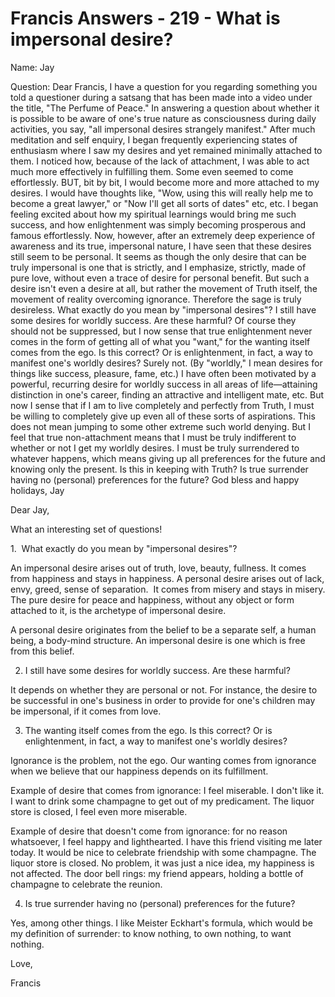 # Francis Answers - 219 - What is impersonal desire?
Name: Jay&nbsp;
  

Question: Dear Francis, I have a question for you regarding something you told a questioner during a satsang that has been made into a video under the title, &quot;The Perfume of Peace.&quot; In answering a question about whether it is possible to be aware of one's true nature as consciousness during daily activities, you say, &quot;all impersonal desires strangely manifest.&quot; After much meditation and self enquiry, I began frequently experiencing states of enthusiasm where I saw my desires and yet remained minimally attached to them. I noticed how, because of the lack of attachment, I was able to act much more effectively in fulfilling them. Some even seemed to come effortlessly. BUT, bit by bit, I would become more and more attached to my desires. I would have thoughts like, &quot;Wow, using this will really help me to become a great lawyer,&quot; or &quot;Now I'll get all sorts of dates&quot; etc, etc. I began feeling excited about how my spiritual learnings would bring me such success, and how enlightenment was simply becoming prosperous and famous effortlessly. Now, however, after an extremely deep experience of awareness and its true, impersonal nature, I have seen that these desires still seem to be personal. It seems as though the only desire that can be truly impersonal is one that is strictly, and I emphasize, strictly, made of pure love, without even a trace of desire for personal benefit. But such a desire isn't even a desire at all, but rather the movement of Truth itself, the movement of reality overcoming ignorance. Therefore the sage is truly desireless. What exactly do you mean by &quot;impersonal desires&quot;? I still have some desires for worldly success. Are these harmful? Of course they should not be suppressed, but I now sense that true enlightenment never comes in the form of getting all of what you &quot;want,&quot; for the wanting itself comes from the ego. Is this correct? Or is enlightenment, in fact, a way to manifest one's worldly desires? Surely not. (By &quot;worldly,&quot; I mean desires for things like success, pleasure, fame, etc.) I have often been motivated by a powerful, recurring desire for worldly success in all areas of life&mdash;attaining distinction in one's career, finding an attractive and intelligent mate, etc. But now I sense that if I am to live completely and perfectly from Truth, I must be willing to completely give up even all of these sorts of aspirations. This does not mean jumping to some other extreme such world denying. But I feel that true non-attachment means that I must be truly indifferent to whether or not I get my worldly desires. I must be truly surrendered to whatever happens, which means giving up all preferences for the future and knowing only the present. Is this in keeping with Truth? Is true surrender having no (personal) preferences for the future? God bless and happy holidays, Jay

Dear Jay,

What an interesting set of questions!

1.&nbsp; What exactly do you mean by &quot;impersonal desires&quot;?

An impersonal desire arises out of truth, love, beauty, fullness. It comes from happiness and stays in happiness. A personal desire arises out of lack, envy, greed, sense of separation.&nbsp; It comes from misery and stays in misery. The pure desire for peace and happiness, without any object or form attached to it, is the archetype of impersonal desire.

A personal desire originates from the belief to be a separate self, a human being, a body-mind structure. An impersonal desire is one which is free from this belief.

2. I still have some desires for worldly success. Are these harmful?&nbsp;

It depends on whether they are personal or not. For instance, the desire to be successful in one's business in order to provide for one's children may be impersonal, if it comes from love.

3. The wanting itself comes from the ego. Is this correct? Or is enlightenment, in fact, a way to manifest one's worldly desires?&nbsp;

Ignorance is the problem, not the ego. Our wanting comes from ignorance when we believe that our happiness depends on its fulfillment.&nbsp;

Example of desire that comes from ignorance: I feel miserable. I don't like it. I want to drink some champagne to get out of my predicament. The liquor store is closed, I feel even more miserable.

Example of desire that doesn't come from ignorance: for no reason whatsoever, I feel happy and lighthearted. I have this friend visiting me later today. It would be nice to celebrate friendship with some champagne. The liquor store is closed. No problem, it was just a nice idea, my happiness is not affected. The door bell rings: my friend appears, holding a bottle of champagne to celebrate the reunion.

4. Is true surrender having no (personal) preferences for the future?

Yes, among other things. I like Meister Eckhart's formula, which would be my definition of surrender: to know nothing, to own nothing, to want nothing.

Love,

Francis&nbsp;

